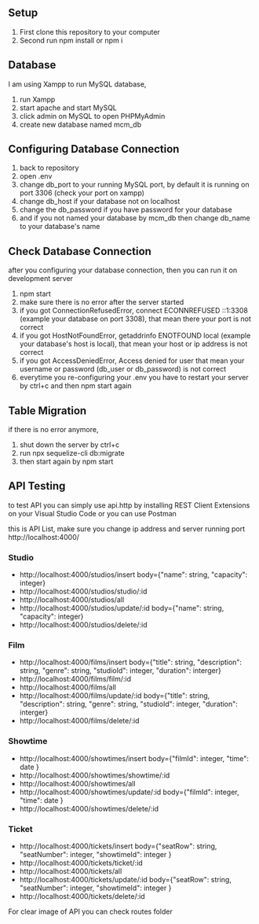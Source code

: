 ## Setup
1. First clone this repository to your computer
2. Second run npm install or npm i

## Database
I am using Xampp to run MySQL database,
1. run Xampp
2. start apache and start MySQL
3. click admin on MySQL to open PHPMyAdmin
4. create new database named mcm_db

## Configuring Database Connection
1. back to repository
2. open .env
3. change db_port to your running MySQL port, by default it is running on port 3306 (check your port on xampp)
4. change db_host if your database not on localhost
5. change the db_password if you have password for your database
6. and if you not named your database by mcm_db then change db_name to your database's name

## Check Database Connection
after you configuring your database connection, then you can run it on development server
1. npm start
2. make sure there is no error after the server started
3. if you got ConnectionRefusedError, connect ECONNREFUSED ::1:3308 (example your database on port 3308), that mean there your port is not correct
4. if you got HostNotFoundError, getaddrinfo ENOTFOUND local (example your database's host is local), that mean your host or ip address is not correct
5. if you got AccessDeniedError, Access denied for user that mean your username or password (db_user or db_password) is not correct
6. everytime you re-configuring your .env you have to restart your server by ctrl+c and then npm start again

## Table Migration
if there is no error anymore,
1. shut down the server by ctrl+c
2. run npx sequelize-cli db:migrate
3. then start again by npm start

## API Testing
to test API you can simply use api.http by installing REST Client Extensions on your Visual Studio Code or you can use Postman

this is API List, make sure you change ip address and server running port http://localhost:4000/
### Studio
- http://localhost:4000/studios/insert  body={"name": string, "capacity": integer}
- http://localhost:4000/studios/studio/:id
- http://localhost:4000/studios/all
- http://localhost:4000/studios/update/:id body={"name": string, "capacity": integer}
- http://localhost:4000/studios/delete/:id

### Film
- http://localhost:4000/films/insert  body={"title": string, "description": string, "genre": string, "studioId": integer, "duration": interger}
- http://localhost:4000/films/film/:id
- http://localhost:4000/films/all
- http://localhost:4000/films/update/:id  body={"title": string, "description": string, "genre": string, "studioId": integer, "duration": interger}
- http://localhost:4000/films/delete/:id

### Showtime
- http://localhost:4000/showtimes/insert  body={"filmId": integer, "time": date }
- http://localhost:4000/showtimes/showtime/:id
- http://localhost:4000/showtimes/all
- http://localhost:4000/showtimes/update/:id  body={"filmId": integer, "time": date }
- http://localhost:4000/showtimes/delete/:id

### Ticket
- http://localhost:4000/tickets/insert  body={"seatRow": string, "seatNumber": integer, "showtimeId": integer }
- http://localhost:4000/tickets/ticket/:id
- http://localhost:4000/tickets/all
- http://localhost:4000/tickets/update/:id  body={"seatRow": string, "seatNumber": integer, "showtimeId": integer }
- http://localhost:4000/tickets/delete/:id

For clear image of API you can check routes folder
